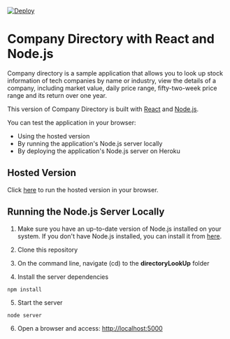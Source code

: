 [![Deploy](https://www.herokucdn.com/deploy/button.png)](https://heroku.com/deploy)

# Company Directory with React and Node.js

Company directory is a sample application that allows you to look up stock information of tech companies by name or 
industry, view the details of a company, including market value, daily price range, fifty-two-week price range and its 
return over one year.

This version of Company Directory is built with [React](http://facebook.github.io/react/) and [Node.js](http://nodejs.org/).

You can test the application in your browser:
- Using the hosted version
- By running the application's Node.js server locally
- By deploying the application's Node.js server on Heroku


## Hosted Version

Click [here](http://react-stock-directory.herokuapp.com) to run the hosted version in your browser.

## Running the Node.js Server Locally

1. Make sure you have an up-to-date version of Node.js installed on your system. If you don't have Node.js installed, you can install it from [here](http://nodejs.org/).

2. Clone this repository

3. On the command line, navigate (cd) to the **directoryLookUp** folder

4. Install the server dependencies

  ```
  npm install
  ```

5. Start the server

  ```
  node server
  ```

6. Open a browser and access: [http://localhost:5000](http://localhost:5000)
